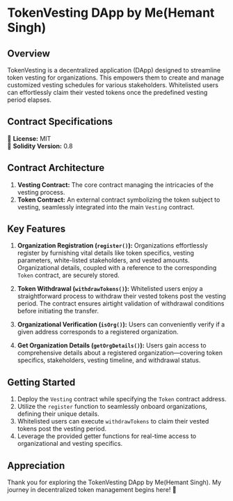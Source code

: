 

# TokenVesting DApp by Me(Hemant Singh)

## Overview

TokenVesting is a decentralized application (DApp) designed to streamline token vesting for organizations. This empowers them to create and manage customized vesting schedules for various stakeholders. Whitelisted users can effortlessly claim their vested tokens once the predefined vesting period elapses.

## Contract Specifications

📜 **License:** MIT  
📌 **Solidity Version:** 0.8

## Contract Architecture

1. **Vesting Contract:** The core contract managing the intricacies of the vesting process.
2. **Token Contract:** An external contract symbolizing the token subject to vesting, seamlessly integrated into the main `Vesting` contract.

## Key Features

1. **Organization Registration (`register()`):** Organizations effortlessly register by furnishing vital details like token specifics, vesting parameters, white-listed stakeholders, and vested amounts. Organizational details, coupled with a reference to the corresponding `Token` contract, are securely stored.

2. **Token Withdrawal (`withdrawTokens()`):** Whitelisted users enjoy a straightforward process to withdraw their vested tokens post the vesting period. The contract ensures airtight validation of withdrawal conditions before initiating the transfer.

3. **Organizational Verification (`isOrg()`):** Users can conveniently verify if a given address corresponds to a registered organization.

4. **Get Organization Details (`getOrgDetails()`):** Users gain access to comprehensive details about a registered organization—covering token specifics, stakeholders, vesting timeline, and withdrawal status.

## Getting Started

1. Deploy the `Vesting` contract while specifying the `Token` contract address.
2. Utilize the `register` function to seamlessly onboard organizations, defining their unique details.
3. Whitelisted users can execute `withdrawTokens` to claim their vested tokens post the vesting period.
4. Leverage the provided getter functions for real-time access to organizational and vesting specifics.

## Appreciation

Thank you for exploring the TokenVesting DApp by Me(Hemant Singh). My journey in decentralized token management begins here! 🚀
```
